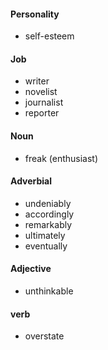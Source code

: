 #### Personality

* self-esteem

#### Job

* writer
* novelist
* journalist
* reporter

#### Noun

* freak (enthusiast)

#### Adverbial

* undeniably
* accordingly
* remarkably
* ultimately
* eventually

#### Adjective

* unthinkable

#### verb

* overstate